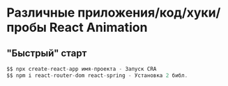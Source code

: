 # Различные приложения/код/хуки/пробы React Animation

## "Быстрый" старт

```js
$$ npx create-react-app имя-проекта - Запуск CRA
$$ npm i react-router-dom react-spring - Установка 2 библ.
```

<!-- # Начало работы с приложением Create React

Этот проект был загружен с помощью [Create React App] (https://github.com/facebook/create-react-app).

## Доступные сценарии

В каталоге проекта вы можете запустить:

### `npm start '

Запускает приложение в режиме разработки. \
Откройте [http: // localhost: 3000] (http: // localhost: 3000), чтобы просмотреть его в браузере.

Страница будет перезагружаться при внесении изменений. \
Вы также можете увидеть любые ошибки ворса в консоли.

### `npm test`

Запускает Test Runner в режиме Interactive Watch. \
См. Раздел о [запущенных тестах] (https://facebook.github.io/create-react-app/docs/running-tests) для получения дополнительной информации.

### `npm Run Build`

Создает приложение для производства в папку `build`. \
Он правильно реагирует в производственном режиме и оптимизирует сборку для наилучшей производительности.

Сборка заслужена, и имена файлов включают хэши. \
Ваше приложение готово к развертыванию!

См. Раздел о [развертывании] (https://facebook.github.io/create-react-app/docs/deployment) для получения дополнительной информации.

### `npm run exect`

** ПРИМЕЧАНИЕ: это односторонняя операция. Как только вы `reject`, вы не можете вернуться! **

Если вы не удовлетворены инструментом сборки и выбором конфигурации, вы можете «изгнать» в любое время. Эта команда удалит единственную зависимость сборки из вашего проекта.

Вместо этого он скопирует все файлы конфигурации и транзитивные зависимости (Webpack, Babel, Eslint и т. Д.) Все команды, кроме «eject», все равно будут работать, но они будут указывать на копированные сценарии, чтобы вы могли настраивать их. На данный момент вы сами.

Вам не нужно когда -либо использовать `reject '. Кураторский набор функций подходит для небольших и средних развертываний, и вы не должны чувствовать себя обязанными использовать эту функцию. Однако мы понимаем, что этот инструмент не был бы полезен, если вы не сможете настроить его, когда будете готовы к нему.

## Учить больше

Вы можете узнать больше в документации [Create React App] (https://facebook.github.io/create-react-app/docs/getting-started).

Чтобы изучить React, ознакомьтесь с [React Documentation] (https://reactjs.org/).

### Кодовое расщепление

Этот раздел перешел здесь: [https://facebook.github.io/create-react-app/docs/code-splittingty(https://facebook.github.io/create-react-app/docs/code- расщепление)

### Анализ размера пакета

Этот раздел перешел здесь: [https://facebook.github.io/create-react-app/docs/analyzing-the-bundle-size-(https://facebook.github.io/create-react-app/ Документы/Анализ размером с брюк)

### Создание прогрессивного веб -приложения

Этот раздел перешел здесь: [https://facebook.github.io/create-react-app/docs/making-a-progressive-web-app^(https://facebook.github.io/create-react- App/Docs/Make-A-Progressive-Web-App)

### расширенная конфигурация

Этот раздел перешел здесь: [https://facebook.github.io/create-react-app/docs/advanced-configuration!(https://facebook.github.io/create-react-app/docs/advanced- конфигурация)

### Развертывание

Этот раздел перешел здесь: [https://facebook.github.io/create-react-app/docs/deployment^(https://facebook.github.io/create-react-app/docs/deployment)

### `npm run build` не удается.

Этот раздел перешел здесь: [https://facebook.github.io/create-react-app/docs/troubleshooting#npm-run-build-fails-to-minify!(https://facebook.github.io/ Create-React-App/Docs/Устранение неполадок#npm-run-build-fails to-minify) -->
